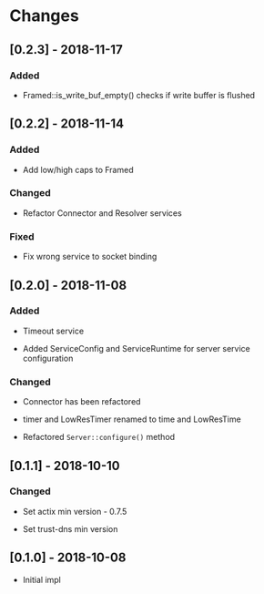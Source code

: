 # Changes

## [0.2.3] - 2018-11-17

### Added

* Framed::is_write_buf_empty() checks if write buffer is flushed

## [0.2.2] - 2018-11-14

### Added

* Add low/high caps to Framed

### Changed

* Refactor Connector and Resolver services


### Fixed

* Fix wrong service to socket binding


## [0.2.0] - 2018-11-08

### Added

* Timeout service

* Added ServiceConfig and ServiceRuntime for server service configuration


### Changed

* Connector has been refactored

* timer and LowResTimer renamed to time and LowResTime

* Refactored `Server::configure()` method


## [0.1.1] - 2018-10-10

### Changed

- Set actix min version - 0.7.5

- Set trust-dns min version


## [0.1.0] - 2018-10-08

* Initial impl
